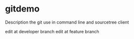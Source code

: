 gitdemo
=======

Description the git use  in command line and sourcetree client  

edit at developer branch
edit at feature branch
